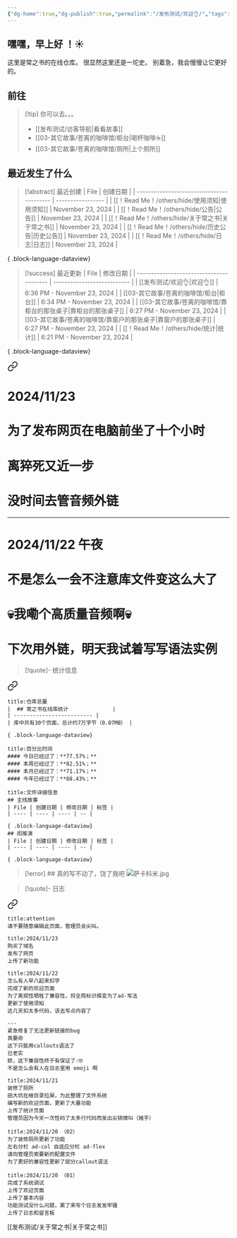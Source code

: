 ```yaml
---
{"dg-home":true,"dg-publish":true,"permalink":"/发布测试/欢迎👌/","tags":["gardenEntry"],"dgPassFrontmatter":true}
---
```


## 嘿嘿，早上好 ！☀️

这里是常之书的在线仓库。
很显然这里还是一坨史。
别着急，我会慢慢让它更好的。

## 前往

> [!tip] 你可以去。。。
> - [[发布测试/访客导航\|看看故事]]
> - [[03-其它故事/苍离的咖啡馆/柜台\|喝杯咖啡☕]]
> - [[03-其它故事/苍离的咖啡馆/厕所\|上个厕所]]

## 最近发生了什么
>[!abstract] 最近创建
> | File                                      | 创建日期              |
> | ----------------------------------------- | ----------------- |
> | [[！Read Me！/others/hide/使用须知\|使用须知]]   | November 23, 2024 |
> | [[！Read Me！/others/hide/公告\|公告]]       | November 23, 2024 |
> | [[！Read Me！/others/hide/关于常之书\|关于常之书]] | November 23, 2024 |
> | [[！Read Me！/others/hide/历史公告\|历史公告]]   | November 23, 2024 |
> | [[！Read Me！/others/hide/日志\|日志]]       | November 23, 2024 |
> 
{ .block-language-dataview}

>[!success] 最近更新
> | File                                     | 修改日期                        |
> | ---------------------------------------- | --------------------------- |
> | [[发布测试/欢迎👌\|欢迎👌]]                   | 6:36 PM - November 23, 2024 |
> | [[03-其它故事/苍离的咖啡馆/柜台\|柜台]]             | 6:34 PM - November 23, 2024 |
> | [[03-其它故事/苍离的咖啡馆/靠柜台的那张桌子\|靠柜台的那张桌子]] | 6:27 PM - November 23, 2024 |
> | [[03-其它故事/苍离的咖啡馆/靠窗户的那张桌子\|靠窗户的那张桌子]] | 6:27 PM - November 23, 2024 |
> | [[！Read Me！/others/hide/统计\|统计]]      | 6:21 PM - November 23, 2024 |
> 
{ .block-language-dataview}


<div class="transclusion internal-embed is-loaded"><a class="markdown-embed-link" href="/read-me/others/hide//" aria-label="Open link"><svg xmlns="http://www.w3.org/2000/svg" width="24" height="24" viewBox="0 0 24 24" fill="none" stroke="currentColor" stroke-width="2" stroke-linecap="round" stroke-linejoin="round" class="svg-icon lucide-link"><path d="M10 13a5 5 0 0 0 7.54.54l3-3a5 5 0 0 0-7.07-7.07l-1.72 1.71"></path><path d="M14 11a5 5 0 0 0-7.54-.54l-3 3a5 5 0 0 0 7.07 7.07l1.71-1.71"></path></svg></a><div class="markdown-embed">





# 2024/11/23
# 为了发布网页在电脑前坐了十个小时
# 离猝死又近一步
# 没时间去管音频外链
---
# 2024/11/22 午夜
# 不是怎么一会不注意库文件变这么大了
# 💀我嘞个高质量音频啊💀
# 下次用外链，明天我试着写写语法实例

</div></div>


> [!quote]- 统计信息
> 
<div class="transclusion internal-embed is-loaded"><a class="markdown-embed-link" href="/read-me/others/hide//" aria-label="Open link"><svg xmlns="http://www.w3.org/2000/svg" width="24" height="24" viewBox="0 0 24 24" fill="none" stroke="currentColor" stroke-width="2" stroke-linecap="round" stroke-linejoin="round" class="svg-icon lucide-link"><path d="M10 13a5 5 0 0 0 7.54.54l3-3a5 5 0 0 0-7.07-7.07l-1.72 1.71"></path><path d="M14 11a5 5 0 0 0-7.54-.54l-3 3a5 5 0 0 0 7.07 7.07l1.71-1.71"></path></svg></a><div class="markdown-embed">






````ad-info
title:仓库总量
|  ## 常之书在线库统计              |
| ------------------------- |
| 库中共有30个页面，总计约7万字节（0.07MB） |

{ .block-language-dataview}
````

```ad-info
title:百分比时间
#### 今日已经过了：**77.57%；**
#### 本周已经过了：**82.51%；**
#### 本月已经过了：**71.17%；**
#### 今年已经过了：**88.43%；**

```

````ad-example
title:文件详细信息
## 主线故事
| File | 创建日期 | 修改日期 | 标签 |
| ---- | ---- | ---- | -- |

{ .block-language-dataview}
## 闳推演
| File | 创建日期 | 修改日期 | 标签 |
| ---- | ---- | ---- | -- |

{ .block-language-dataview}
````

> [!error] ## 真的写不动了，饶了我吧
> ![萨卡科米.jpg](/img/user/%EF%BC%81Read%20Me%EF%BC%81/others/data/kemi/%E8%90%A8%E5%8D%A1%E7%A7%91%E7%B1%B3.jpg)

</div></div>


> [!quote]- 日志
> 
<div class="transclusion internal-embed is-loaded"><a class="markdown-embed-link" href="/read-me/others/hide//" aria-label="Open link"><svg xmlns="http://www.w3.org/2000/svg" width="24" height="24" viewBox="0 0 24 24" fill="none" stroke="currentColor" stroke-width="2" stroke-linecap="round" stroke-linejoin="round" class="svg-icon lucide-link"><path d="M10 13a5 5 0 0 0 7.54.54l3-3a5 5 0 0 0-7.07-7.07l-1.72 1.71"></path><path d="M14 11a5 5 0 0 0-7.54-.54l-3 3a5 5 0 0 0 7.07 7.07l1.71-1.71"></path></svg></a><div class="markdown-embed">





```ad-attention
title:attention
请不要随意编辑此页面，管理员会尖叫。
```

```ad-info
title:2024/11/23
购买了域名
发布了网页
上传了新功能
```

```ad-info
title:2024/11/22
怎么有人早八起来扣字
完成了新的欢迎页面
为了美观性牺牲了兼容性，将全局标识框变为了ad-写法
更新了使用须知
这几天扣太多代码，该去写点内容了

---
紧急修复了无法更新链接的bug
真要命
这下只能用callouts语法了
已老实
欸，这下兼容性终于有保证了☝️🤓
不是怎么会有人在日志里用 emoji 啊
```

```ad-info
title:2024/11/21
装修了厕所
田大坑在根目录拉屎，为此整理了文件系统
编写新的欢迎页面，更新了大量功能
上传了统计页面
管理员因为今天一次性码了太多行代码而发出尖锐啸叫（摊手）
```

```ad-info
title:2024/11/20 （02）
为了装修厕所更新了功能
左右分栏 ad-col 自适应分栏 ad-flex
请向管理员索要新的配置文件
为了更好的兼容性更新了部分callout语法
```

```ad-info
title:2024/11/20 （01）
完成了系统调试
上传了欢迎页面
上传了基本内容
功能测试没什么问题，累了来写个日志发发牢骚
上传了日志和留言板
```

</div></div>



[[发布测试/关于常之书\|关于常之书]]
